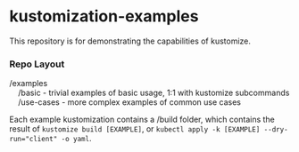 # kustomization-examples

This repository is for demonstrating the capabilities of kustomize.

### Repo Layout

/examples  
    /basic - trivial examples of basic usage, 1:1 with kustomize subcommands  
    /use-cases - more complex examples of common use cases  

Each example kustomization contains a /build folder, which contains the result of `kustomize build [EXAMPLE]`, or `kubectl apply -k [EXAMPLE] --dry-run="client" -o yaml`.
